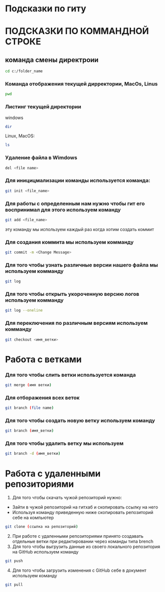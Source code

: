 # Подсказки по гиту

# ПОДСКАЗКИ ПО КОММАНДНОЙ СТРОКЕ

## команда смены директроии
```sh
cd c:/folder_name
``````
### Команда отображения текущей дирректории, MacOs, Linus
```sh
pwd
``````

### Листинг текущей директории 
windows

```sh
dir
``````
Linux, MacOS:
```sh
ls
```

### Удаление файла в Wimdows
```sh
del <file name>
```

### Для иницицмализации команды используется команда:
```sh
git init <file_name>
```
### Для работы с определенным нам нужно чтобы гит его воспринимал для этого используем команду
```sh
git add <file_name>
```
эту команду мы используем каждый раз когда хотим создать коммит

### Для создания коммита мы используем комманду
```sh
git commit -m <Change Message>
```
### Для того чтобы узнать различные версии нашего файла мы используем комманду
```sh
git log
```

### Для того чтобы открыть укороченную версию логов используем комманду
```sh
git log --oneline
```
### Для переключения по различным версиям используем комманду
```sh
git checkout <имя_ветки>
```
# Работа с ветками

### Для того чтобы слить ветки используется команда

```sh
git merge (имя ветки)
```
### Для отборажения всех веток
```sh
git branch (file name)
```
### Для того чтобы создать новую ветку используем команду
```sh
git branch (имя_ветки)
```
### Для того чтобы удалить ветку мы используем
```sh
git branch -d (имя_ветки)
```
# Работа с удаленными репозиториями

1. Для того чтобы скачать чужой репозиторий нужно:
* Зайти в чужой репозиторий на гитхаб и скопировать ссылку на него
* Используя команду приведенную ниже скопировать репозиторий себе на компьютер
```sh
git clone (cсылка на репозиторий)
```
2. При работе с удаленными репозиториями принято создавать отдельные ветки при редактировании через команды типа brench
3. Для того чтобы выгрузить данные из своего локального репозитория на GitHub используем команду
```sh
git push 
```
4. Для того чтобы загрузить изменения с GitHub себе в документ используем команду
```sh
git pull
```
